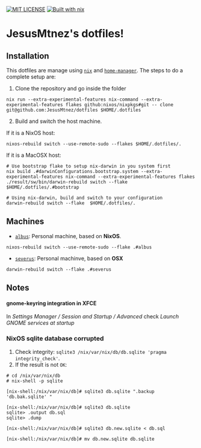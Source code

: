 [![MIT LICENSE][LICENSE-badge]][LICENSE-link]
[![Built with nix][NIX-badge]][NIX-link]


  [LICENSE-badge]: https://img.shields.io/badge/license-MIT-green.svg?style=flat-square
  [LICENSE-link]: /LICENSE
  [NIX-badge]: https://img.shields.io/badge/Built_With-Nix-5277C3.svg?logo=nixos&labelColor=73C3D5&style=flat-square
  [NIX-link]: https://builtwithnix.org

# JesusMtnez's dotfiles! #

## Installation ##

This dotfiles are manage using [`nix`](https://nixos.wiki/wiki/Nix) and [`home-manager`](https://github.com/rycee/home-manager). The steps to do a complete setup are:

1. Clone the repository and go inside the folder

```
nix run --extra-experimental-features nix-command --extra-experimental-features flakes github:nixos/nixpkgs#git -- clone git@github.com:JesusMtnez/dotfiles $HOME/.dotfiles
```

2. Build and switch the host machine.

If it is a NixOS host:

```
nixos-rebuild switch --use-remote-sudo --flakes $HOME/.dotfiles/.
```

If it is a MacOSX host:

```
# Use bootstrap flake to setup nix-darwin in you system first
nix build .#darwinConfigurations.bootstrap.system --extra-experimental-features nix-command --extra-experimental-features flakes
./result/sw/bin/darwin-rebuild switch --flake $HOME/.dotfiles/.#bootstrap

# Using nix-darwin, build and switch to your configuration
darwin-rebuild switch --flake  $HOME/.dotfiles/.
```

## Machines

- [`albus`](./hosts/albus/README.md): Personal machine, based on **NixOS**.

```
nixos-rebuild switch --use-remote-sudo --flake .#albus
```

- [`severus`](./hosts/severus/README.md): Personal machinve, based on **OSX**

```
darwin-rebuild switch --flake .#severus
```

## Notes

#### gnome-keyring integration in XFCE

In _Settings Manager / Session and Startup / Advanced_ check _Launch GNOME services at startup_

### NixOS sqlite database corrupted

1. Check integrity: `sqlite3 /nix/var/nix/db/db.sqlite 'pragma integrity_check'`.
2. If the result is not `OK`:

```
# cd /nix/var/nix/db
# nix-shell -p sqlite

[nix-shell:/nix/var/nix/db]# sqlite3 db.sqlite ".backup 'db.bak.sqlite' "

[nix-shell:/nix/var/nix/db]# sqlite3 db.sqlite
sqlite> .output db.sql
sqlite> .dump

[nix-shell:/nix/var/nix/db]# sqlite3 db.new.sqlite < db.sql

[nix-shell:/nix/var/nix/db]# mv db.new.sqlite db.sqlite
```
